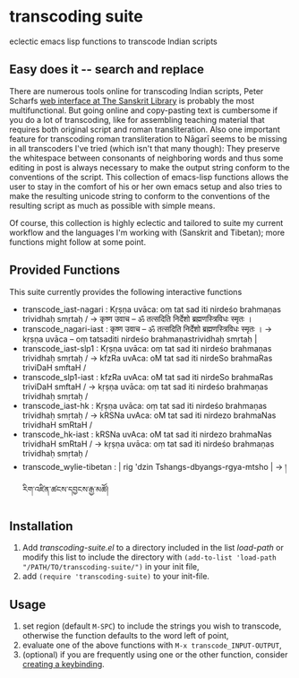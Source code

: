 # transcoding suite
eclectic emacs lisp functions to transcode Indian scripts


## Easy does it -- search and replace
There are numerous tools online for transcoding Indian scripts, Peter Scharfs [web interface at The Sanskrit Library](https://www.sanskritlibrary.org/transcodeText.html) is probably the most multifunctional. But going online and copy-pasting text is cumbersome if you do a lot of transcoding, like for assembling teaching material that requires both original script and roman transliteration. Also one important feature for transcoding roman transliteration to Nāgarī seems to be missing in all transcoders I've tried (which isn't that many though): They preserve the whitespace between consonants of neighboring words and thus some editing in post is always necessary to make the output string conform to the conventions of the script. This collection of emacs-lisp functions allows the user to stay in the comfort of his or her own emacs setup and also tries to make the resulting unicode string to conform to the conventions of the resulting script as much as possible with simple means.

Of course, this collection is highly eclectic and tailored to suite my current workflow and the languages I'm working with (Sanskrit and Tibetan); more functions might follow at some point.

## Provided Functions
This suite currently provides the following interactive functions
- transcode_iast-nagari : Kṛṣṇa uvāca: oṃ tat sad iti nirdeśo brahmaṇas trividhaḥ smṛtaḥ / -> कृष्ण उवाच – ॐ तत्सदिति निर्देशो ब्रह्मणस्त्रिविधः स्मृतः ।
- transcode_nagari-iast : कृष्ण उवाच – ॐ तत्सदिति निर्देशो ब्रह्मणस्त्रिविधः स्मृतः । -> kṛṣṇa uvāca – oṃ tatsaditi nirdeśo brahmaṇastrividhaḥ smṛtaḥ |
- transcode_iast-slp1 : Kṛṣṇa uvāca: oṃ tat sad iti nirdeśo brahmaṇas trividhaḥ smṛtaḥ / ->  kfzRa uvAca: oM tat sad iti nirdeSo brahmaRas triviDaH smftaH /
- transcode_slp1-iast :  kfzRa uvAca: oM tat sad iti nirdeSo brahmaRas triviDaH smftaH / -> kṛṣṇa uvāca: oṃ tat sad iti nirdeśo brahmaṇas trividhaḥ smṛtaḥ /
- transcode_iast-hk : Kṛṣṇa uvāca: oṃ tat sad iti nirdeśo brahmaṇas trividhaḥ smṛtaḥ / -> kRSNa uvAca: oM tat sad iti nirdezo brahmaNas trividhaH smRtaH /
- transcode_hk-iast : kRSNa uvAca: oM tat sad iti nirdezo brahmaNas trividhaH smRtaH / -> kṛṣṇa uvāca: oṃ tat sad iti nirdeśo brahmaṇas trividhaḥ smṛtaḥ / 
- transcode_wylie-tibetan : | rig 'dzin Tshangs-dbyangs-rgya-mtsho | -> །རིག་འཛིན་ཚངས་དབྱངས་རྒྱ་མཚོ།

## Installation
1. Add *transcoding-suite.el* to a directory included in the list *load-path* or modify this list to include the directory with
   `(add-to-list 'load-path "/PATH/TO/transcoding-suite/")` in your init file,
2. add `(require 'transcoding-suite)` to your init-file.

## Usage
1. set region (default `M-SPC`) to include the strings you wish to transcode, otherwise the function defaults to the word left of point,
2. evaluate one of the above functions with `M-x transcode_INPUT-OUTPUT`,
3. (optional) if you are frequently using one or the other function, consider [creating a keybinding](https://www.gnu.org/software/emacs/manual/html_node/elisp/Key-Binding-Commands.html).
